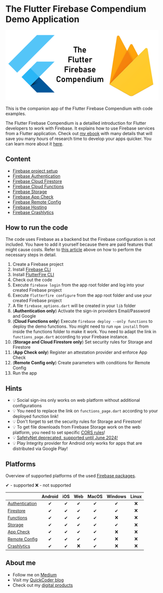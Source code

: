 # The Flutter Firebase Compendium Demo Application

![The Flutter Firebase Compendium](res/firebase_compendium_logo.png)

This is the companion app of the Flutter Firebase Compendium with code examples.

The Flutter Firebase Compendium is a detailled introduction for Flutter developers to work with Firebase. It explains how to use Firebase services from a Flutter application. Check out [my ebook](https://xeladu.gumroad.com/l/ffc) with many details that will save you many hours of research time to develop your apps quicker. You can learn more about it [here](https://flutter-firebase.quickcoder.org).

## Content

- [Firebase project setup](https://quickcoder.org/firebase-flutter-setup/)
- [Firebase Authentication](https://quickcoder.org/firebase-auth/)
- [Firebase Cloud Firestore](https://quickcoder.org/firebase-firestore/)
- [Firebase Cloud Functions](https://quickcoder.org/firebase-functions/)
- [Firebase Storage](https://quickcoder.org/firebase-storage/)
- [Firebase App Check](https://quickcoder.org/firebase-app-check/)
- [Firebase Remote Config](https://quickcoder.org/firebase-remote-config/)
- [Firebase Hosting](https://quickcoder.org/firebase-hosting/)
- [Firebase Crashlytics](https://quickcoder.org/how-to-monitor-your-mobile-apps-with-firebase-crashlytics/)

## How to run the code

The code uses Firebase as a backend but the Firebase configuration is not included. You have to add it yourself because there are paid features that might cause costs. Refer to [this article](https://quickcoder.org/firebase-flutter-setup/) above on how to perform the necessary steps in detail.

1. Create a Firebase project
2. Install [Firebase CLI](https://firebase.google.com/docs/cli)
3. Install [FlutterFire CLI](https://pub.dev/packages/flutterfire_cli)
4. Check out the code
5. Execute `firebase login` from the app root folder and log into your created Firebase project
6. Execute `flutterfire configure` from the app root folder and use your created Firebase project
7. A file `firebase_options.dart` will be created in your `lib` folder
8. (**Authentication only**) Activate the sign-in providers Email/Password and Google
9. (**Cloud Functions only**) Execute `firebase deploy --only functions` to deploy the demo functions. You might need to run `npm install` from inside the functions folder to make it work. You need to adapt the link in `functions_page.dart` according to your Firebase instance.
10. (**Storage and Cloud Firestore only**) Set security rules for Storage and Firestore
11. (**App Check only**) Register an attestation provider and enforce App Check
12. (**Remote Config only**) Create parameters with conditions for Remote Config
13. Run the app

## Hints

- 💡 Social sign-ins only works on web platform without additional configurations
- 💡 You need to replace the link on `functions_page.dart` according to your deployed function link!
- 💡 Don't forget to set the security rules for Storage and Firestore!
- 💡 To get file downloads from Firebase Storage work on the web platform, you need to set specific [CORS rules](https://firebase.google.com/docs/storage/web/download-files#cors_configuration)!
- 💡 [SafetyNet deprecated, supported until June 2024!](https://developer.android.com/training/safetynet/deprecation-timeline)
- 💡 Play Integrity provider for Android only works for apps that are distributed via Google Play!

## Platforms

Overview of supported platforms of the used [Firebase packages](https://firebase.google.com/docs/flutter/setup?platform=ios#add-plugins).

✔ - supported ❌ - not supported

||Android|iOS|Web|MacOS|Windows|Linux|
|---|:-:|:-:|:-:|:-:|:-:|:-:|
|[Authentication](https://pub.dev/packages/firebase_auth)| ✔ | ✔ | ✔ | ✔ | ✔ | ❌ |
|[Firestore](https://pub.dev/packages/cloud_firestore)| ✔ | ✔ | ✔ | ✔ | ✔ | ❌ |
|[Functions](https://pub.dev/packages/cloud_functions)| ✔ | ✔ | ✔ | ✔ | ❌ | ❌ |
|[Storage](https://pub.dev/packages/firebase_storage)| ✔ | ✔ | ✔ | ✔ | ✔ | ❌ |
|[App Check](https://pub.dev/packages/firebase_app_check)| ✔ | ✔ | ✔ | ✔ | ❌ | ❌ |
|[Remote Config](https://pub.dev/packages/firebase_remote_config)| ✔ | ✔ | ✔ | ✔ | ❌ | ❌ |
|[Crashlytics](https://pub.dev/packages/firebase_crashlytics)| ✔ | ✔ | ❌ | ✔ | ❌ | ❌ |

## About me

- Follow me on [Medium](https://xeladu.medium.com)
- Visit my [QuickCoder blog](https://quickcoder.org)
- Check out my [digital products](https://xeladu.gumroad.com)

